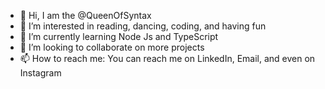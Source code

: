 - 👋 Hi, I am the @QueenOfSyntax
- 👀 I’m interested in reading, dancing, coding, and having fun
- 🌱 I’m currently learning Node Js and TypeScript
- 💞️ I’m looking to collaborate on more projects
- 📫 How to reach me: You can reach me on LinkedIn, Email, and even on Instagram


